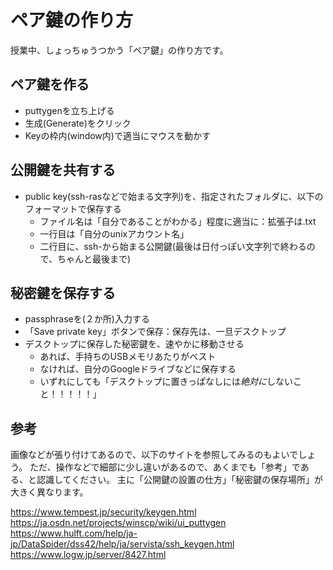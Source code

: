 # ペア鍵の作り方

授業中、しょっちゅうつかう「ペア鍵」の作り方です。

## ペア鍵を作る

- puttygenを立ち上げる
- 生成(Generate)をクリック
- Keyの枠内(window内)で適当にマウスを動かす

## 公開鍵を共有する

- public key(ssh-rasなどで始まる文字列)を、指定されたフォルダに、以下のフォーマットで保存する
  + ファイル名は「自分であることがわかる」程度に適当に：拡張子は.txt
  + 一行目は「自分のunixアカウント名」
  + 二行目に、ssh-から始まる公開鍵(最後は日付っぽい文字列で終わるので、ちゃんと最後まで)

## 秘密鍵を保存する

- passphraseを(２か所)入力する
- 「Save private key」ボタンで保存：保存先は、一旦デスクトップ
- デスクトップに保存した秘密鍵を、速やかに移動させる
  + あれば、手持ちのUSBメモリあたりがベスト
  + なければ、自分のGoogleドライブなどに保存する
  + いずれにしても「デスクトップに置きっぱなしには*絶対に*しないこと！！！！！」

## 参考

画像などが張り付けてあるので、以下のサイトを参照してみるのもよいでしょう。
ただ、操作などで細部に少し違いがあるので、あくまでも「参考」である、と認識してください。
主に「公開鍵の設置の仕方」「秘密鍵の保存場所」が大きく異なります。

https://www.tempest.jp/security/keygen.html
https://ja.osdn.net/projects/winscp/wiki/ui_puttygen
https://www.hulft.com/help/ja-jp/DataSpider/dss42/help/ja/servista/ssh_keygen.html
https://www.logw.jp/server/8427.html


